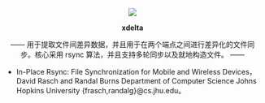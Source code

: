 <p align="center">
  <a href="https://orcastor.github.io/doc/">
    <img src="https://orcastor.github.io/doc/logo.svg">
  </a>
</p>

<p align="center"><strong>xdelta</strong></p>

<p align="center">—— 用于提取文件间差异数据，并且用于在两个端点之间进行差异化的文件同步。核心采用 rsync 算法，并且支持多轮同步以及就地构造文件。 ——</p>

- In-Place Rsync: File Synchronization for Mobile and Wireless Devices，
			David Rasch and Randal Burns Department of Computer Science Johns Hopkins University {frasch,randalg}@cs.jhu.edu。
